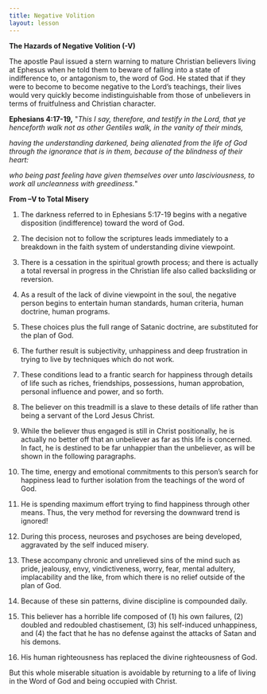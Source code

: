 ```yaml
---
title: Negative Volition
layout: lesson
---
```


**The Hazards of Negative Volition (-V)**

The apostle Paul issued a stern warning to mature Christian believers living at Ephesus when he told them to beware of falling into a state of indifference to, or antagonism to, the word of God. He stated that if they were to become to become negative to the Lord’s teachings, their lives would very quickly become indistinguishable from those of unbelievers in terms of fruitfulness and Christian character.

**Ephesians 4:17-19,** "_This I say, therefore, and testify in the Lord, that ye henceforth walk not as other Gentiles walk, in the vanity of their minds,_

_having the understanding darkened, being alienated from the life of God through the ignorance that is in them, because of the blindness of their heart:_

_who being past feeling have given themselves over unto lasciviousness, to work all uncleanness with greediness._"

**From –V to Total Misery**

1. The darkness referred to in Ephesians 5:17-19 begins with a negative disposition (indifference) toward the word of God.

2. The decision not to follow the scriptures leads immediately to a breakdown in the faith system of understanding divine viewpoint.

2. There is a cessation in the spiritual growth process; and there is actually a total reversal in progress in the Christian life also called backsliding or reversion.

2. As a result of the lack of divine viewpoint in the soul, the     negative person begins to entertain human standards, human criteria,     human doctrine, human programs.

2. These choices plus the full range of Satanic doctrine, are substituted for the plan of God.

2. The further result is subjectivity, unhappiness and deep frustration in trying to live by techniques which do not work.

2. These conditions lead to a frantic search for happiness through details of life such as riches, friendships, possessions, human approbation, personal influence and power, and so forth.

2. The believer on this treadmill is a slave to these details of life rather than being a servant of the Lord Jesus Christ.

2. While the believer thus engaged is still in Christ positionally, he is actually no better off that an unbeliever as far as this life is concerned. In fact, he is destined to be far unhappier than the unbeliever, as will be shown in the following paragraphs.

2. The time, energy and emotional commitments to this person’s search for happiness lead to further isolation from the teachings of the word of God.

2. He is spending maximum effort trying to find happiness through other means. Thus, the very method for reversing the downward trend is
    ignored!

2. During this process, neuroses and psychoses are being developed, aggravated by the self induced misery.

2. These accompany chronic and unrelieved sins of the mind such as pride, jealousy, envy, vindictiveness, worry, fear, mental adultery, implacability and the like, from which there is no relief outside of the plan of God.

2. Because of these sin patterns, divine discipline is compounded daily.

2. This believer has a horrible life composed of (1) his own failures, (2) doubled and redoubled chastisement, (3) his self-induced unhappiness, and (4) the fact that he has no defense against the attacks of Satan and his demons.

2. His human righteousness has replaced the divine righteousness of God.

But this whole miserable situation is avoidable by returning to a life of living in the Word of God and being occupied with Christ.

